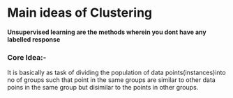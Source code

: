 # Main ideas of Clustering

**Unsupervised learning are the methods wherein you dont have any labelled response**

### Core Idea:-
It is  basically as task of dividing the population of data points(instances)into no of groups such that point in the same groups 
are similar to other data poins in the same group but disimilar to the points in other groups.
